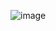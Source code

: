 ![image](https://github.com/Crane1195/GCCPCB/Project+_Coordinate_Analysis/images/1_The_Coordinate_Plane.png)
